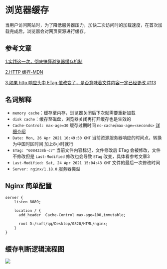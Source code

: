 # 浏览器缓存

当用户访问网站时，为了降低服务器压力，加快二次访问时的加载速度，在首次加载完成后，浏览器会对网页资源进行缓存。

## 参考文章
[1.实践这一次，彻底搞懂浏览器缓存机制](https://segmentfault.com/a/1190000017962411)

[2.HTTP 缓存-MDN](https://developer.mozilla.org/zh-CN/docs/Web/HTTP/Caching)

[3.如果 http 响应头中 ETag 值改变了，是否意味着文件内容一定已经更改 #113](https://github.com/shfshanyue/Daily-Question/issues/113)

## 名词解释

- `memory cache`：缓存至内存，浏览器关闭后下次就需要重新加载
- `disk cache`：缓存至磁盘，浏览器关闭再打开缓存也是生效的
- `Cache-Control: max-age=30` 缓存过期时间 `no-cache`/`max-age=<seconds>` [详细介绍](https://developer.mozilla.org/zh-CN/docs/Web/HTTP/Headers/Cache-Control)
- `Date: Mon, 26 Apr 2021 16:49:50 GMT` 当前资源服务器响应的时间点，转换为中国时区时间 加上8小时就行
- `ETag: "6084338b-c7"` 当前文件内容标记，文件修改后 ETag 会被修改，文件不修改但是 `Last-Modified` 修改也会导致 `ETag` 改变，具体看参考文章3
- `Last-Modified: Sat, 24 Apr 2021 15:04:43 GMT` 文件的最后一次修改时间
- `Server: nginx/1.18.0` 服务器类型

## Nginx 简单配置

```
server {
    listen 8089;
	
    location / {
      add_header  Cache-Control max-age=100,immutable;

      root D:/soft/qq/Desktop/0820/HTML/nginx;
    }
}

```


## 缓存判断逻辑流程图
![](/images/fe270984-46ea-4e13-81f8-07368c8f5344.png)
